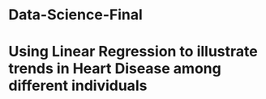 # Data-Science-Final
# Using Linear Regression to illustrate trends in Heart Disease among different individuals
